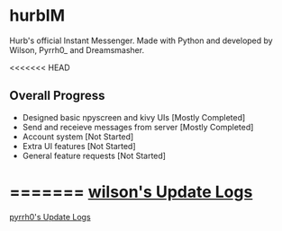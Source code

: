 # hurbIM
Hurb's official Instant Messenger. Made with Python and developed by Wilson, Pyrrh0_ and Dreamsmasher.

<<<<<<< HEAD
## Overall Progress
 - Designed basic npyscreen and kivy UIs [Mostly Completed]
 - Send and receieve messages from server [Mostly Completed]
 - Account system [Not Started]
 - Extra UI features [Not Started]
 - General feature requests [Not Started]

=======
[wilson's Update Logs](WilsonUpdateLogs)
=======
[pyrrh0's Update Logs](https://github.com/notPyrrh0/hurbIM/blob/master/gui/UpdateLogs)
